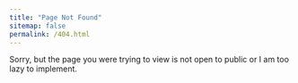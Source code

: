 ```yaml
---
title: "Page Not Found"
sitemap: false
permalink: /404.html
---
```


Sorry, but the page you were trying to view is not open to public or I am too lazy to implement.
